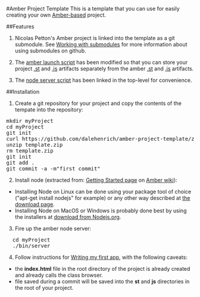 #Amber Project Template
This is a template that you can use for easily creating your own [Amber-based][1] project.

##Features

1. Nicolas Petton's Amber project is linked into the template as a git submodule. See 
[Working with submodules](http://help.github.com/submodules/) for more information about using submodules on github.

2. The [amber launch script](https://github.com/dalehenrich/amber-project-template/blob/master/js/amber.js) 
has been modified so that you can store your 
project [.st](https://github.com/dalehenrich/amber-project-template/blob/master/st) 
and [.js](https://github.com/dalehenrich/amber-project-template/blob/master/js) artifacts separately 
from the amber [.st](https://github.com/NicolasPetton/amber/tree/master/st) 
and [.js](https://github.com/NicolasPetton/amber/tree/master/js) artifacts.

3. The [node server script](bin/server) has been linked in the top-level for convenience.

##Installation
1. Create a git repository for your project and copy the contents of the tempate into the repository:
<pre>
mkdir myProject
cd myProject
git init
curl https://github.com/dalehenrich/amber-project-template/zipball/master >> template.zip
unzip template.zip
rm template.zip
git init
git add .
git commit -a -m"first commit"
</pre>

2. Install node (extracted from: [Getting Started page](https://github.com/NicolasPetton/amber/wiki/Getting-started) 
on [Amber wiki](https://github.com/NicolasPetton/amber/wiki/)):

  - Installing Node on Linux can be done using your package tool of choice ("apt-get install nodejs" for example) or any other way described at [the download page](http://nodejs.org/#download).
  - Installing Node on MacOS or Windows is probably done best by using the installers at [download from Nodejs.org](http://nodejs.org/#download).


3. Fire up the amber node server:
<pre>
  cd myProject
  ./bin/server 
</pre>
  
4. Follow instructions for [Writing my first app](https://github.com/NicolasPetton/amber/wiki/Writing-my-first-app), with the following caveats:

  - the **index.html** file in the root directory of the project
is already created and already calls the class browser.
  - file saved during a commit will be saved into the **st** and **js** directories in the root of your project.

[1]: https://github.com/NicolasPetton/amber
